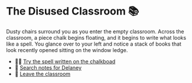# The Disused Classroom 📚

Dusty chairs surround you as you enter the empty classroom. 
Across the classroom, a piece chalk begins floating, and it begins to write what looks like a spell. You glance over to your left and notice a stack of books that look recently opened sitting on the window ledge.



-   🧙‍♀️ [Try the spell written on the chalkboad](scene10.md)
-   🔎 [Search notes for Delaney](scene11.md)
-   🚪 [Leave the classroom](scene8.md)